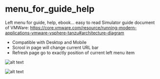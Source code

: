 # menu_for_guide_help
Left menu for guide, help, ebook... easy to read
Simulator guide document of VMWare: https://core.vmware.com/resource/running-modern-applications-vmware-vsphere-tanzu#architecture-diagram

- Compatible with Desktop and Mobile
- Scrool in page will change current URL bar
- Refresh page go to exactly position of current left menu item

![alt text](https://galaxycloud.vn/train/public-lib/menu/images/guide/001.jpg)

![alt text](https://galaxycloud.vn/train/public-lib/menu/images/guide/002.jpg)

